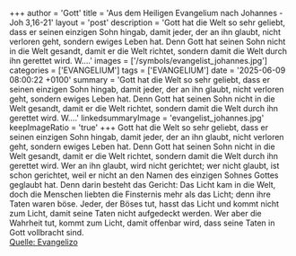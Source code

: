 +++
author = 'Gott'
title = 'Aus dem Heiligen Evangelium nach Johannes - Joh 3,16-21'
layout = 'post'
description = 'Gott hat die Welt so sehr geliebt, dass er seinen einzigen Sohn hingab, damit jeder, der an ihn glaubt, nicht verloren geht, sondern ewiges Leben hat. Denn Gott hat seinen Sohn nicht in die Welt gesandt, damit er die Welt richtet, sondern damit die Welt durch ihn gerettet wird. W....'
images = ['/symbols/evangelist_johannes.jpg']
categories = ['EVANGELIUM']
tags = ['EVANGELIUM']
date = '2025-06-09 08:00:22 +0100'
summary = 'Gott hat die Welt so sehr geliebt, dass er seinen einzigen Sohn hingab, damit jeder, der an ihn glaubt, nicht verloren geht, sondern ewiges Leben hat. Denn Gott hat seinen Sohn nicht in die Welt gesandt, damit er die Welt richtet, sondern damit die Welt durch ihn gerettet wird. W....'
linkedsummaryImage = 'evangelist_johannes.jpg'
keepImageRatio = 'true'
+++
Gott hat die Welt so sehr geliebt, dass er seinen einzigen Sohn hingab, damit jeder, der an ihn glaubt, nicht verloren geht, sondern ewiges Leben hat.
Denn Gott hat seinen Sohn nicht in die Welt gesandt, damit er die Welt richtet, sondern damit die Welt durch ihn gerettet wird.
Wer an ihn glaubt, wird nicht gerichtet; wer nicht glaubt, ist schon gerichtet, weil er nicht an den Namen des einzigen Sohnes Gottes geglaubt hat.<!--more-->
Denn darin besteht das Gericht: Das Licht kam in die Welt, doch die Menschen liebten die Finsternis mehr als das Licht; denn ihre Taten waren böse.
Jeder, der Böses tut, hasst das Licht und kommt nicht zum Licht, damit seine Taten nicht aufgedeckt werden.
Wer aber die Wahrheit tut, kommt zum Licht, damit offenbar wird, dass seine Taten in Gott vollbracht sind.<br> [Quelle: Evangelizo](https://evangeliumtagfuertag.org/DE/gospel)